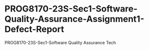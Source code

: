 # PROG8170-23S-Sec1-Software-Quality-Assurance-Assignment1-Defect-Report
PROG8170-23S-Sec1-Software Quality Assurance Tech
